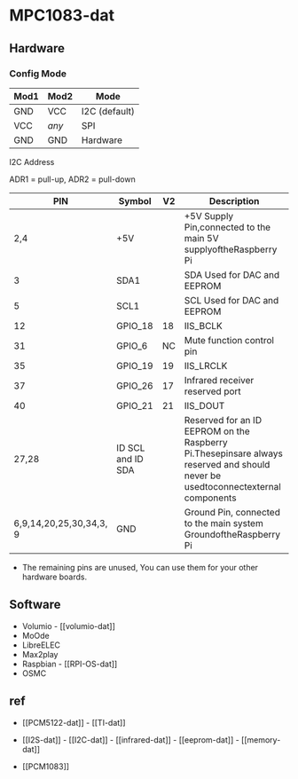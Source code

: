 
# MPC1083-dat 

## Hardware 

### Config Mode 

| Mod1 | Mod2  | Mode           |
| ---- | ----- | -------------- |
| GND  | VCC   | I2C  (default) |
| VCC  | *any* | SPI            |
| GND  | GND   | Hardware       |

I2C Address 

ADR1 = pull-up, ADR2 = pull-down 


| PIN                     | Symbol            | V2  | Description                                                                                                                     |
| ----------------------- | ----------------- | --- | ------------------------------------------------------------------------------------------------------------------------------- |
| 2,4                     | +5V               |     | +5V Supply Pin,connected to the main 5V supplyoftheRaspberry Pi                                                                 |
| 3                       | SDA1              |     | SDA Used for DAC and EEPROM                                                                                                     |
| 5                       | SCL1              |     | SCL Used for DAC and EEPROM                                                                                                     |
| 12                      | GPIO_18           | 18  | IIS_BCLK                                                                                                                        |
| 31                      | GPIO_6            | NC  | Mute function control pin                                                                                                       |
| 35                      | GPIO_19           | 19  | IIS_LRCLK                                                                                                                       |
| 37                      | GPIO_26           | 17  | Infrared receiver reserved port                                                                                                 |
| 40                      | GPIO_21           | 21  | IIS_DOUT                                                                                                                        |
| 27,28                   | ID SCL and ID SDA |     | Reserved for an ID EEPROM on the Raspberry Pi.Thesepinsare always reserved and should never be usedtoconnectexternal components |
| 6,9,14,20,25,30,34,3, 9 | GND               |     | Ground Pin, connected to the main system GroundoftheRaspberry Pi                                                                |


* The remaining pins are unused, You can use them for your other hardware boards.

## Software 

- Volumio - [[volumio-dat]]
- MoOde
- LibreELEC
- Max2play
- Raspbian - [[RPI-OS-dat]]
- OSMC

## ref 

- [[PCM5122-dat]] - [[TI-dat]]

- [[I2S-dat]] - [[I2C-dat]] - [[infrared-dat]] - [[eeprom-dat]] - [[memory-dat]]

- [[PCM1083]]